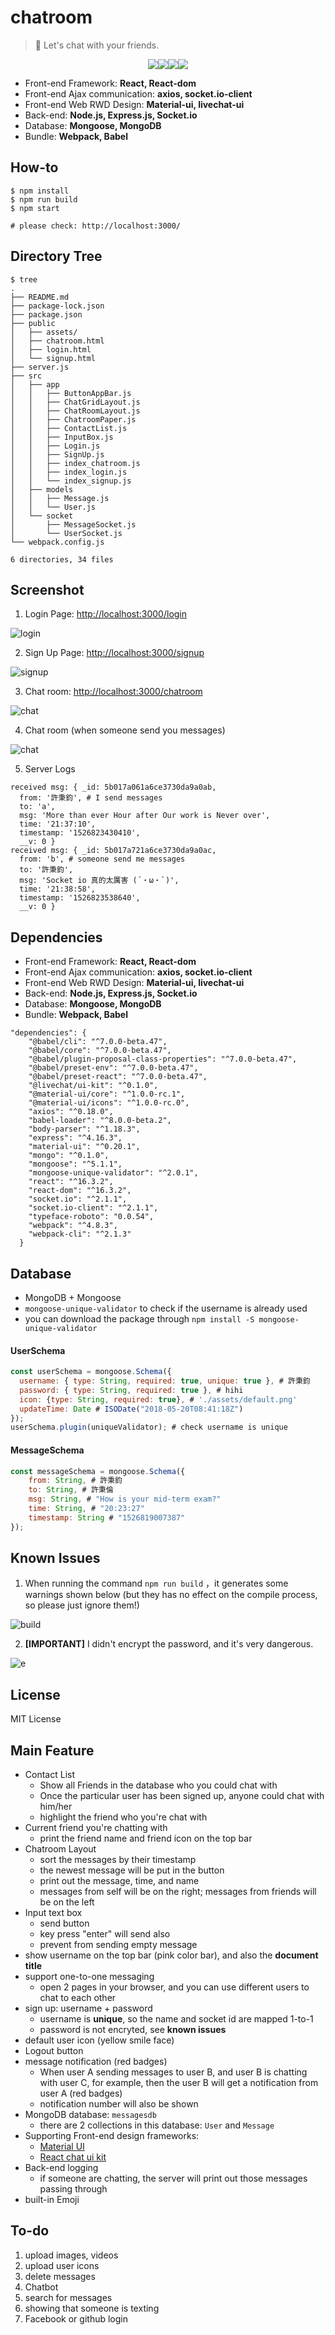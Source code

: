 # chatroom

> 🏃 Let's chat with your friends.


<p align=center>
<a target="_blank" href="https://npmjs.org/package/life-commit" title="NPM version"><img src="https://img.shields.io/npm/v/life-commit.svg"></a><a target="_blank" href="http://nodejs.org/download/" title="Node version"><img src="https://img.shields.io/badge/node.js-%3E=_6.0-green.svg"></a><a target="_blank" href="https://opensource.org/licenses/MIT" title="License: MIT"><img src="https://img.shields.io/badge/License-MIT-blue.svg"></a><a target="_blank" href="http://makeapullrequest.com" title="PRs Welcome"><img src="https://img.shields.io/badge/PRs-welcome-brightgreen.svg"></a>
</p>  




- Front-end Framework: **React, React-dom**
- Front-end Ajax communication: **axios, socket.io-client**
- Front-end Web RWD Design: **Material-ui, livechat-ui**
- Back-end: **Node.js, Express.js, Socket.io**
- Database: **Mongoose, MongoDB**
- Bundle: **Webpack, Babel**



## How-to

```Shell
$ npm install 
$ npm run build
$ npm start 

# please check: http://localhost:3000/
```



## Directory Tree

```
$ tree
.
├── README.md
├── package-lock.json
├── package.json
├── public
│   ├── assets/
│   ├── chatroom.html
│   ├── login.html
│   └── signup.html
├── server.js
├── src
│   ├── app
│   │   ├── ButtonAppBar.js
│   │   ├── ChatGridLayout.js
│   │   ├── ChatRoomLayout.js
│   │   ├── ChatroomPaper.js
│   │   ├── ContactList.js
│   │   ├── InputBox.js
│   │   ├── Login.js
│   │   ├── SignUp.js
│   │   ├── index_chatroom.js
│   │   ├── index_login.js
│   │   └── index_signup.js
│   ├── models
│   │   ├── Message.js
│   │   └── User.js
│   └── socket
│       ├── MessageSocket.js
│       └── UserSocket.js
└── webpack.config.js

6 directories, 34 files
```



## Screenshot

1. Login Page: [http://localhost:3000/login](http://localhost:3000/login)

![login](img/login.png)

2. Sign Up Page: [http://localhost:3000/signup](http://localhost:3000/signup)

![signup](img/signup.png)

3. Chat room: [http://localhost:3000/chatroom](http://localhost:3000/chatroom)

![chat](./img/chat1.png)



4. Chat room (when someone send you messages)

![chat](./img/chat2.png)

5. Server Logs

```Shell
received msg: { _id: 5b017a061a6ce3730da9a0ab,
  from: '許秉鈞', # I send messages
  to: 'a',
  msg: 'More than ever Hour after Our work is Never over',
  time: '21:37:10',
  timestamp: '1526823430410',
  __v: 0 }
received msg: { _id: 5b017a721a6ce3730da9a0ac,
  from: 'b', # someone send me messages
  to: '許秉鈞',
  msg: 'Socket io 真的太厲害 (´・ω・`)',
  time: '21:38:58',
  timestamp: '1526823538640',
  __v: 0 }
```



## Dependencies

* Front-end Framework: **React, React-dom**
* Front-end Ajax communication: **axios, socket.io-client**
* Front-end Web RWD Design: **Material-ui, livechat-ui**
* Back-end: **Node.js, Express.js, Socket.io**
* Database: **Mongoose, MongoDB**
* Bundle: **Webpack, Babel**



```
"dependencies": {
    "@babel/cli": "^7.0.0-beta.47",
    "@babel/core": "^7.0.0-beta.47",
    "@babel/plugin-proposal-class-properties": "^7.0.0-beta.47",
    "@babel/preset-env": "^7.0.0-beta.47",
    "@babel/preset-react": "^7.0.0-beta.47",
    "@livechat/ui-kit": "^0.1.0",
    "@material-ui/core": "^1.0.0-rc.1",
    "@material-ui/icons": "^1.0.0-rc.0",
    "axios": "^0.18.0",
    "babel-loader": "^8.0.0-beta.2",
    "body-parser": "^1.18.3",
    "express": "^4.16.3",
    "material-ui": "^0.20.1",
    "mongo": "^0.1.0",
    "mongoose": "^5.1.1",
    "mongoose-unique-validator": "^2.0.1",
    "react": "^16.3.2",
    "react-dom": "^16.3.2",
    "socket.io": "^2.1.1",
    "socket.io-client": "^2.1.1",
    "typeface-roboto": "0.0.54",
    "webpack": "^4.8.3",
    "webpack-cli": "^2.1.3"
  }
```





## Database

* MongoDB + Mongoose
* `mongoose-unique-validator` to check if the username is already used
* you can download the package through `npm install -S mongoose-unique-validator`



#### UserSchema

```javascript
const userSchema = mongoose.Schema({
  username: { type: String, required: true, unique: true }, # 許秉鈞
  password: { type: String, required: true }, # hihi
  icon: {type: String, required: true}, # './assets/default.png'
  updateTime: Date # ISODate("2018-05-20T08:41:18Z")
});
userSchema.plugin(uniqueValidator); # check username is unique
```



#### MessageSchema

```Javascript
const messageSchema = mongoose.Schema({
    from: String, # 許秉鈞
    to: String, # 許秉倫
    msg: String, # "How is your mid-term exam?"
    time: String, # "20:23:27" 
    timestamp: String # "1526819007387"
});
```

## Known Issues

1. When running the command  `npm run build` ，it generates some warnings shown below (but they has no effect on the compile process, so please just ignore them!)

![build](img/build.png)

2. **[IMPORTANT]** I didn't encrypt the password, and it's very dangerous.

![e](img/encrypt.png)



## License

MIT License



## Main Feature

- Contact List
  - Show all Friends in the database who you could chat with
  - Once the particular user has been signed up, anyone could chat with him/her
  - highlight the friend who you're chat with
- Current friend you're chatting with
  - print the friend name and friend icon on the top bar
- Chatroom Layout
  - sort the messages by their timestamp
  - the newest message will be put in the button
  - print out the message, time, and name
  - messages from self will be on the right; messages from friends will be on the left
- Input text box
  - send button
  - key press "enter" will send also
  - prevent from sending empty message
- show username on the top bar (pink color bar), and also the **document title**
- support one-to-one messaging
  - open 2 pages in your browser, and you can use different users to chat to each other
- sign up: username + password
  - username is **unique**, so the name and socket id are mapped 1-to-1
  - password is not encryted, see **known issues**
- default user icon (yellow smile face)
- Logout button
- message notification (red badges)
  - When user A sending messages to user B, and user B is chatting with user C, for example, then the user B will get a notification from user A (red badges)
  - notification number will also be shown
- MongoDB database: `messagesdb`
  - there are 2 collections in this database: `User` and `Message`
- Supporting Front-end design frameworks: 
  - [Material UI](https://material-ui-next.com/)
  - [React chat ui kit](https://docs.livechatinc.com/react-chat-ui-kit)
- Back-end logging
  - if someone are chatting, the server will print out those messages passing through
- built-in Emoji



## To-do

1. upload images, videos
2. upload user icons
3. delete messages
4. Chatbot
5. search for messages
6. showing that someone is texting
7. Facebook or github login